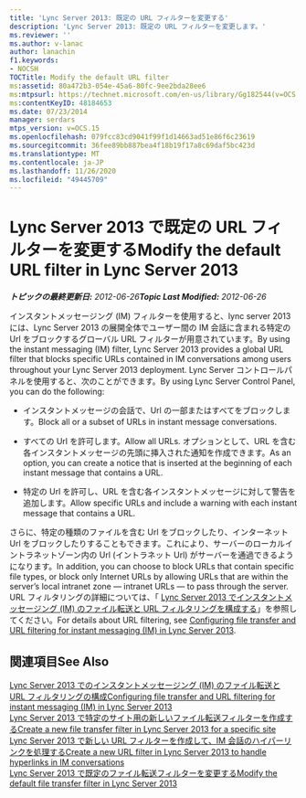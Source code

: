 ```yaml
---
title: 'Lync Server 2013: 既定の URL フィルターを変更する'
description: 'Lync Server 2013: 既定の URL フィルターを変更します。'
ms.reviewer: ''
ms.author: v-lanac
author: lanachin
f1.keywords:
- NOCSH
TOCTitle: Modify the default URL filter
ms:assetid: 80a472b3-054e-45a6-80fc-9ee2bda28ee6
ms:mtpsurl: https://technet.microsoft.com/en-us/library/Gg182544(v=OCS.15)
ms:contentKeyID: 48184653
ms.date: 07/23/2014
manager: serdars
mtps_version: v=OCS.15
ms.openlocfilehash: 079fcc83cd9041f99f1d14663ad51e86f6c23619
ms.sourcegitcommit: 36fee89bb887bea4f18b19f17a8c69daf5bc423d
ms.translationtype: MT
ms.contentlocale: ja-JP
ms.lasthandoff: 11/26/2020
ms.locfileid: "49445709"
---
```

# <a name="modify-the-default-url-filter-in-lync-server-2013"></a><span data-ttu-id="d7c17-103">Lync Server 2013 で既定の URL フィルターを変更する</span><span class="sxs-lookup"><span data-stu-id="d7c17-103">Modify the default URL filter in Lync Server 2013</span></span>

<div data-xmlns="http://www.w3.org/1999/xhtml">

<div class="topic" data-xmlns="http://www.w3.org/1999/xhtml" data-msxsl="urn:schemas-microsoft-com:xslt" data-cs="https://msdn.microsoft.com/">

<div data-asp="https://msdn2.microsoft.com/asp">



</div>

<div id="mainSection">

<div id="mainBody"><span data-ttu-id="d7c17-104">

<span> </span></span><span class="sxs-lookup"><span data-stu-id="d7c17-104">

<span> </span></span></span>

<span data-ttu-id="d7c17-105">_**トピックの最終更新日:** 2012-06-26_</span><span class="sxs-lookup"><span data-stu-id="d7c17-105">_**Topic Last Modified:** 2012-06-26_</span></span>

<span data-ttu-id="d7c17-106">インスタントメッセージング (IM) フィルターを使用すると、lync server 2013 には、Lync Server 2013 の展開全体でユーザー間の IM 会話に含まれる特定の Url をブロックするグローバル URL フィルターが用意されています。</span><span class="sxs-lookup"><span data-stu-id="d7c17-106">By using the instant messaging (IM) filter, Lync Server 2013 provides a global URL filter that blocks specific URLs contained in IM conversations among users throughout your Lync Server 2013 deployment.</span></span> <span data-ttu-id="d7c17-107">Lync Server コントロールパネルを使用すると、次のことができます。</span><span class="sxs-lookup"><span data-stu-id="d7c17-107">By using Lync Server Control Panel, you can do the following:</span></span>

  - <span data-ttu-id="d7c17-108">インスタントメッセージの会話で、Url の一部またはすべてをブロックします。</span><span class="sxs-lookup"><span data-stu-id="d7c17-108">Block all or a subset of URLs in instant message conversations.</span></span>

  - <span data-ttu-id="d7c17-109">すべての Url を許可します。</span><span class="sxs-lookup"><span data-stu-id="d7c17-109">Allow all URLs.</span></span> <span data-ttu-id="d7c17-110">オプションとして、URL を含む各インスタントメッセージの先頭に挿入された通知を作成できます。</span><span class="sxs-lookup"><span data-stu-id="d7c17-110">As an option, you can create a notice that is inserted at the beginning of each instant message that contains a URL.</span></span>

  - <span data-ttu-id="d7c17-111">特定の Url を許可し、URL を含む各インスタントメッセージに対して警告を追加します。</span><span class="sxs-lookup"><span data-stu-id="d7c17-111">Allow specific URLs and include a warning with each instant message that contains a URL.</span></span>

<span data-ttu-id="d7c17-112">さらに、特定の種類のファイルを含む Url をブロックしたり、インターネット Url をブロックしたりすることもできます。これにより、サーバーのローカルイントラネットゾーン内の Url (イントラネット Url) がサーバーを通過できるようになります。</span><span class="sxs-lookup"><span data-stu-id="d7c17-112">In addition, you can choose to block URLs that contain specific file types, or block only Internet URLs by allowing URLs that are within the server’s local intranet zone — intranet URLs — to pass through the server.</span></span> <span data-ttu-id="d7c17-113">URL フィルタリングの詳細については、「 [Lync Server 2013 でインスタントメッセージング (IM) のファイル転送と URL フィルタリングを構成する](lync-server-2013-configuring-file-transfer-and-url-filtering-for-instant-messaging-im.md)」を参照してください。</span><span class="sxs-lookup"><span data-stu-id="d7c17-113">For details about URL filtering, see [Configuring file transfer and URL filtering for instant messaging (IM) in Lync Server 2013](lync-server-2013-configuring-file-transfer-and-url-filtering-for-instant-messaging-im.md).</span></span>

<div>

## <a name="see-also"></a><span data-ttu-id="d7c17-114">関連項目</span><span class="sxs-lookup"><span data-stu-id="d7c17-114">See Also</span></span>


[<span data-ttu-id="d7c17-115">Lync Server 2013 でのインスタントメッセージング (IM) のファイル転送と URL フィルタリングの構成</span><span class="sxs-lookup"><span data-stu-id="d7c17-115">Configuring file transfer and URL filtering for instant messaging (IM) in Lync Server 2013</span></span>](lync-server-2013-configuring-file-transfer-and-url-filtering-for-instant-messaging-im.md)  
[<span data-ttu-id="d7c17-116">Lync Server 2013 で特定のサイト用の新しいファイル転送フィルターを作成する</span><span class="sxs-lookup"><span data-stu-id="d7c17-116">Create a new file transfer filter in Lync Server 2013 for a specific site</span></span>](lync-server-2013-create-a-new-file-transfer-filter-for-a-specific-site.md)  
[<span data-ttu-id="d7c17-117">Lync Server 2013 で新しい URL フィルターを作成して、IM 会話のハイパーリンクを処理する</span><span class="sxs-lookup"><span data-stu-id="d7c17-117">Create a new URL filter in Lync Server 2013 to handle hyperlinks in IM conversations</span></span>](lync-server-2013-create-a-new-url-filter-to-handle-hyperlinks-in-im-conversations.md)  
[<span data-ttu-id="d7c17-118">Lync Server 2013 で既定のファイル転送フィルターを変更する</span><span class="sxs-lookup"><span data-stu-id="d7c17-118">Modify the default file transfer filter in Lync Server 2013</span></span>](lync-server-2013-modify-the-default-file-transfer-filter.md)  
  

<span data-ttu-id="d7c17-119"></div>

</div>

<span> </span>

</div>

</div>

</span><span class="sxs-lookup"><span data-stu-id="d7c17-119"></div>

</div>

<span> </span>

</div>

</div>

</span></span></div>

